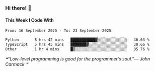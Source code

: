 ### Hi there! 👋

#### This Week I Code With
<!--START_SECTION:waka-->

```txt
From: 16 September 2025 - To: 23 September 2025

Python       8 hrs 42 mins   ███████████▓░░░░░░░░░░░░░   46.63 %
TypeScript   5 hrs 43 mins   ███████▓░░░░░░░░░░░░░░░░░   30.66 %
Other        1 hr 4 mins     █▒░░░░░░░░░░░░░░░░░░░░░░░   05.76 %
```

<!--END_SECTION:waka-->

<!--STARTS_HERE_QUOTE_README-->
<i>❝“Low-level programming is good for the programmer’s soul.”— John Carmack   ❞</i>
<!--ENDS_HERE_QUOTE_README-->

